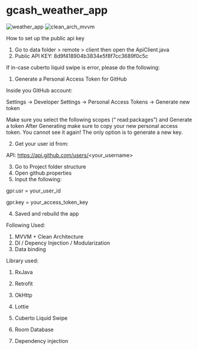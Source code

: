 # gcash_weather_app

![weather_app](https://user-images.githubusercontent.com/20502334/218387747-32d36071-16eb-435a-8e44-74c88cd53636.png)
![clean_arch_mvvm](https://user-images.githubusercontent.com/20502334/218391312-1baf500a-7aec-4458-a8e6-89f04d9e5c9b.png)


How to set up the public api key
1. Go to data folder > remote > client then open the ApiClient.java
2. Public API KEY: 8d9f418904b3834e5f8f7cc3689f0c5c

If in-case cuberto liquid swipe is error, please do the following:

1. Generate a Personal Access Token for GitHub

Inside you GitHub account:

Settings -> Developer Settings -> Personal Access Tokens -> Generate new token

Make sure you select the following scopes (“ read:packages”) and Generate a token
After Generating make sure to copy your new personal access token. You cannot see it again! The only option is to generate a new key.

2. Get your user id from:

API: https://api.github.com/users/<your_username>

3. Go to Project folder structure
4. Open github.properties
5. Input the following:

gpr.usr = your_user_id

gpr.key = your_access_token_key


4. Saved and rebuild the app

Following Used:
1. MVVM + Clean Architecture
2. DI / Depency Injection / Modularization
3. Data binding

Library used:
1. RxJava
2. Retrofit
3. OkHttp
4. Lottie
5. Cuberto Liquid Swipe

6. Room Database
7. Dependency injection

